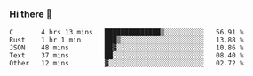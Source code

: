 ### Hi there 👋

<!--
**WShiBin/WShiBin** is a ✨ _special_ ✨ repository because its `README.md` (this file) appears on your GitHub profile.

Here are some ideas to get you started:

- 🔭 I’m currently working on ...
- 🌱 I’m currently learning ...
- 👯 I’m looking to collaborate on ...
- 🤔 I’m looking for help with ...
- 💬 Ask me about ...
- 📫 How to reach me: ...
- 😄 Pronouns: ...
- ⚡ Fun fact: ...
-->

<!--START_SECTION:waka-->
```text
C       4 hrs 13 mins   ██████████████▒░░░░░░░░░░   56.91 % 
Rust    1 hr 1 min      ███▒░░░░░░░░░░░░░░░░░░░░░   13.88 % 
JSON    48 mins         ██▓░░░░░░░░░░░░░░░░░░░░░░   10.86 % 
Text    37 mins         ██░░░░░░░░░░░░░░░░░░░░░░░   08.40 % 
Other   12 mins         ▓░░░░░░░░░░░░░░░░░░░░░░░░   02.72 % 
```
<!--END_SECTION:waka-->
